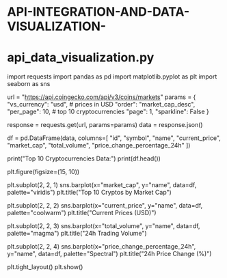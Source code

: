 # API-INTEGRATION-AND-DATA-VISUALIZATION-
# api_data_visualization.py

import requests
import pandas as pd
import matplotlib.pyplot as plt
import seaborn as sns

url = "https://api.coingecko.com/api/v3/coins/markets"
params = {
    "vs_currency": "usd",   # prices in USD
    "order": "market_cap_desc",
    "per_page": 10,         # top 10 cryptocurrencies
    "page": 1,
    "sparkline": False
}

response = requests.get(url, params=params)
data = response.json()

df = pd.DataFrame(data, columns=[
    "id", "symbol", "name", "current_price", "market_cap",
    "total_volume", "price_change_percentage_24h"
])

print("Top 10 Cryptocurrencies Data:")
print(df.head())

plt.figure(figsize=(15, 10))

plt.subplot(2, 2, 1)
sns.barplot(x="market_cap", y="name", data=df, palette="viridis")
plt.title("Top 10 Cryptos by Market Cap")

plt.subplot(2, 2, 2)
sns.barplot(x="current_price", y="name", data=df, palette="coolwarm")
plt.title("Current Prices (USD)")

plt.subplot(2, 2, 3)
sns.barplot(x="total_volume", y="name", data=df, palette="magma")
plt.title("24h Trading Volume")

plt.subplot(2, 2, 4)
sns.barplot(x="price_change_percentage_24h", y="name", data=df, palette="Spectral")
plt.title("24h Price Change (%)")

plt.tight_layout()
plt.show()
